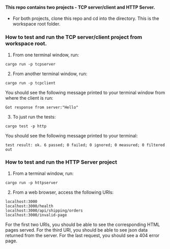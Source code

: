 #### This repo contains two projects - TCP server/client and HTTP Server.

- For both projects, clone this repo and cd into the directory. This is the workspace root folder.

### How to test and run the TCP server/client project from workspace root.

1. From one terminal window, run:

```
cargo run -p tcpserver
```

2. From another terminal window, run:

```
cargo run -p tcpclient
```

You should see the following message printed to your terminal window from where the client is run:

```
Got response from server:"Hello"
```

3. To just run the tests:

```
cargo test -p http
```

You should see the following message printed to your terminal:

```
test result: ok. 6 passed; 0 failed; 0 ignored; 0 measured; 0 filtered out
```

### How to test and run the HTTP Server project

1. From a terminal window, run:

```
cargo run -p httpserver
```

2. From a web browser, access the following URIs:

```
localhost:3000
localhost:3000/health
localhost:3000/api/shipping/orders
localhost:3000/invalid-page
```

For the first two URIs, you should be able to see the corresponding HTML pages served.
For the third URI, you should be able to see json data returned from the server.
For the last request, you should see a 404 error page.
